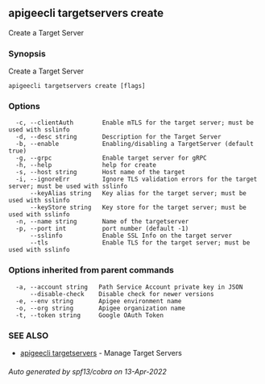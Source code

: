 ## apigeecli targetservers create

Create a Target Server

### Synopsis

Create a Target Server

```
apigeecli targetservers create [flags]
```

### Options

```
  -c, --clientAuth        Enable mTLS for the target server; must be used with sslinfo
  -d, --desc string       Description for the Target Server
  -b, --enable            Enabling/disabling a TargetServer (default true)
  -g, --grpc              Enable target server for gRPC
  -h, --help              help for create
  -s, --host string       Host name of the target
  -i, --ignoreErr         Ignore TLS validation errors for the target server; must be used with sslinfo
      --keyAlias string   Key alias for the target server; must be used with sslinfo
      --keyStore string   Key store for the target server; must be used with sslinfo
  -n, --name string       Name of the targetserver
  -p, --port int          port number (default -1)
      --sslinfo           Enable SSL Info on the target server
      --tls               Enable TLS for the target server; must be used with sslinfo
```

### Options inherited from parent commands

```
  -a, --account string   Path Service Account private key in JSON
      --disable-check    Disable check for newer versions
  -e, --env string       Apigee environment name
  -o, --org string       Apigee organization name
  -t, --token string     Google OAuth Token
```

### SEE ALSO

* [apigeecli targetservers](apigeecli_targetservers.md)	 - Manage Target Servers

###### Auto generated by spf13/cobra on 13-Apr-2022

